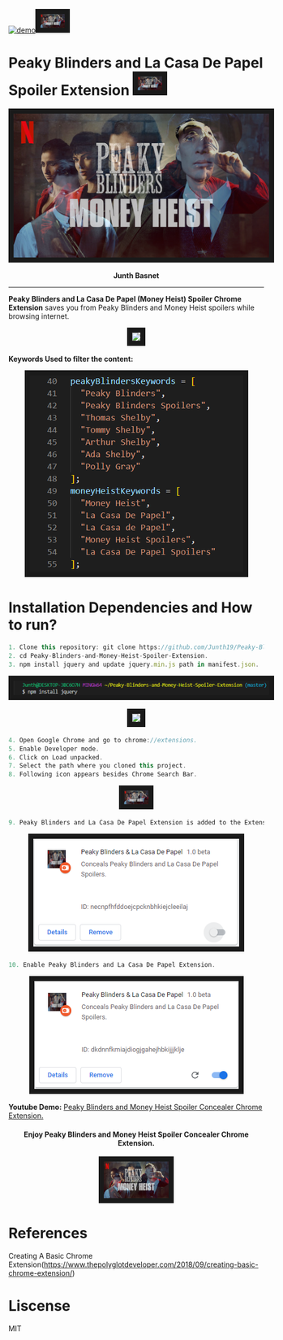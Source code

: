 [![demo](https://img.shields.io/badge/view%20demo-youtube-orange.svg?style=for-the-badge&logo=appveyor)<img src="./assets/icon48.png" border="10">](https://www.youtube.com/watch?v=Tl_2dK9jfvU)
# Peaky Blinders and La Casa De Papel Spoiler Extension <img src="./assets/icon48.png" border="10">
<p align="center">
  <img src="./assets/LOGO.png" border="10">
</p>
<p align="center">
  <strong>Junth Basnet</strong>
</p>

---
**Peaky Blinders and La Casa De Papel (Money Heist) Spoiler Chrome Extension** saves you from Peaky Blinders and Money Heist spoilers while browsing internet.

<p align="center">
  <img src="./assets/SpoilerGIF.gif" border="10">
</p>

**Keywords Used to filter the content:**
<p align="center">
  <img src="./assets/Keywords.PNG" border="10">
</p>

# Installation Dependencies and How to run?
``` js
1. Clone this repository: git clone https://github.com/Junth19/Peaky-Blinders-and-Money-Heist-Spoiler-Extension.git
2. cd Peaky-Blinders-and-Money-Heist-Spoiler-Extension.
3. npm install jquery and update jquery.min.js path in manifest.json.
```
<p align="center">
  <img src="./assets/2.PNG" border="10">
</p>
<p align="center">
  <img src="https://imgur.com/ynt1Zow.png" border="10">
</p>

``` js
4. Open Google Chrome and go to chrome://extensions.
5. Enable Developer mode.
6. Click on Load unpacked.
7. Select the path where you cloned this project.
8. Following icon appears besides Chrome Search Bar.
```
<p align="center">
  <img src="./assets/icon48.png" border="10">
</p>

``` js
9. Peaky Blinders and La Casa De Papel Extension is added to the Extensions.
```
<p align="center">
  <img src="./assets/0.PNG" border="10">
</p>

``` js
10. Enable Peaky Blinders and La Casa De Papel Extension.
```
<p align="center">
  <img src="./assets/1.PNG" border="10">
</p>

**Youtube Demo:** [Peaky Blinders and Money Heist Spoiler Concealer Chrome Extension.](https://www.youtube.com/watch?v=Tl_2dK9jfvU)
<h4 align="center">Enjoy Peaky Blinders and Money Heist Spoiler Concealer Chrome Extension.</h4>
<p align="center">
  <a href="https://www.youtube.com/watch?v=Tl_2dK9jfvU" target="_blank"><img src="./assets/icon128.png"
alt="Peaky Blinders and Money Heist Spoiler Concealer Chrome Extension" border="10" /></a>
</p>

# References
Creating A Basic Chrome Extension(https://www.thepolyglotdeveloper.com/2018/09/creating-basic-chrome-extension/)
# Liscense
MIT
